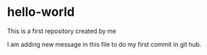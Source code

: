 # hello-world
This is a first repository created by me

I am adding new message in this file to do my first commit in git hub.
